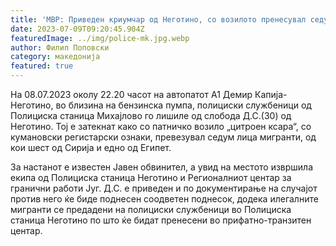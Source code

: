 ```yaml
---
title: 'МВР: Приведен криумчар од Неготино, со возилото пренесувал седум мигранти - 09 ЈУЛИ 2023'
date: 2023-07-09T09:20:45.904Z
featuredImage: ../img/police-mk.jpg.webp
author: Филип Поповски
category: македонија
featured: true
---
```

На 08.07.2023 околу 22.20 часот на автопатот А1 Демир Капија-Неготино, во близина на бензинска пумпа, полициски службеници од Полициска станица Михајлово го лишиле од слобода Д.С.(30) од Неготино. Тој е затекнат како со патничко возило „цитроен ксара“, со кумановски регистарски ознаки, превезувал седум лица мигранти, од кои шест од Сирија и едно од Египет.

За настанот е известен Јавен обвинител, а увид на местото извршила екипа од Полициска станица Неготино и Регионалниот центар за гранични работи Југ. Д.С. е приведен и по документирање на случајот против него ќе биде поднесен соодветен поднесок, додека илегалните мигранти се предадени на полициски службеници во Полициска станица Неготино по што ќе бидат пренесени во прифатно-транзитен центар. 
